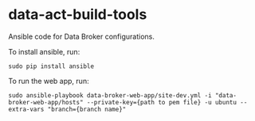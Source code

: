 # data-act-build-tools

Ansible code for Data Broker configurations.

To install ansible, run:

    sudo pip install ansible

To run the web app, run:

    sudo ansible-playbook data-broker-web-app/site-dev.yml -i "data-broker-web-app/hosts" --private-key={path to pem file} -u ubuntu --extra-vars "branch={branch name}"